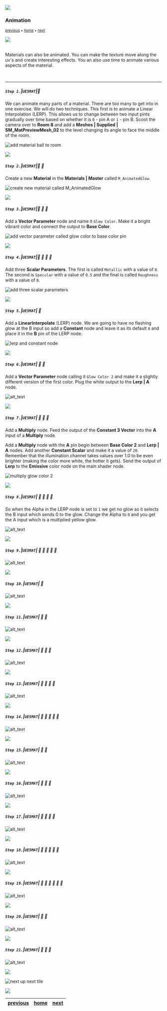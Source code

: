 ![](../images/line3.png)

### Animation

<sub>[previous](../) • [home](../README.md#user-content-ue5-intro-to-materials) • [next](../)</sub>

![](../images/line3.png)

<img src="https://via.placeholder.com/1000x4/45D7CA/45D7CA" alt="drawing" height="4px"/>

Materials can also be animated.  You can make the texture move along the uv's and create interesting effects. You an also use time to animate various aspects of the material.

<br>

---


##### `Step 1.`\|`UE5MAT`|:small_blue_diamond:

We can animate many parts of a material.  There are too many to get into in one exercise. We will do two techniques.  This first is to animate a Linear Interpolation (LERP).  This allows us to change between two input pints gradually over time based on whether it is `0` - pin A or `1` - pin B. Scoot the camera over to **Room 8** and add a **Meshes | Supplied | SM_MatPreviewMesh_02** to the level changing its angle to face the middle of the room.

![add material ball to room](images/dragBallToRoom.png)

![](../images/line2.png)

##### `Step 2.`\|`UE5MAT`|:small_blue_diamond: :small_blue_diamond: 

Create a new **Material** in the **Materials | Master** called `M_AnimatedGlow`.

![create new material called M_AnimatedGlow](images/newMaster.png)

![](../images/line2.png)

##### `Step 3.`\|`UE5MAT`|:small_blue_diamond: :small_blue_diamond: :small_blue_diamond:

Add a **Vector Parameter** node and name it `Glow Color`. Make it a bright vibrant color and connect the output to **Base Color**.

![add vector parameter called glow color to base color pin](images/textureParameter.png)

![](../images/line2.png)

##### `Step 4.`\|`UE5MAT`|:small_blue_diamond: :small_blue_diamond: :small_blue_diamond: :small_blue_diamond:

Add three **Scalar Parameters**.  The first is called `Metallic` with a value of `0`.  The second is `Specular` with a value of `0.5` and the final is called `Roughness` with a value of `0`.

![add three scalar parameters](images/addThreeScalarParams.png)

![](../images/line2.png)

##### `Step 5.`\|`UE5MAT`| :small_orange_diamond:

Add a **LinearInterpolate** (LERP) node. We are going to have no flashing glow at the B input so add a **Constant** node and leave it as its default `0` and place it in the **B** pin of the LERP node.

![lerp and constant node](images/firstLerpNode.png)

![](../images/line2.png)

##### `Step 6.`\|`UE5MAT`| :small_orange_diamond: :small_blue_diamond:

Add a **Vector Parameter** node calling it `Glow Color 2` and make it a slightly different version of the first color.  Plug the white output to the **Lerp | A** node.

![alt_text](images/glowColor2.png)

![](../images/line2.png)

##### `Step 7.`\|`UE5MAT`| :small_orange_diamond: :small_blue_diamond: :small_blue_diamond:

Add a **Multiply** node.  Feed the output of the **Constant 3 Vector** into the **A** input of a **Multiply** node.

Add a **Multiply** node with the **A** pin begin between **Base Color 2** and **Lerp | A** nodes.  Add another **Constant Scalar** and make it a value of `20`.  Remember that the illumination channel takes values over 1.0 to be even brighter (making the color more white, the hotter it gets). Send the output of **Lerp** to the **Emissive** color node on the main shader node.

![multiply glow color 2](images/multiplyGlow2.png)

![](../images/line2.png)

##### `Step 8.`\|`UE5MAT`| :small_orange_diamond: :small_blue_diamond: :small_blue_diamond: :small_blue_diamond:

So when the Alpha in the LERP node is set to `1` we get no glow as it selects the B input which sends 0 to the glow. Change the Alpha to `0` and you get the A input which is a multiplied yellow glow.

![alt_text](images/lerpOneZero.png)

![](../images/line2.png)

##### `Step 9.`\|`UE5MAT`| :small_orange_diamond: :small_blue_diamond: :small_blue_diamond: :small_blue_diamond: :small_blue_diamond:

![alt_text](images/timeSine.png)

![](../images/line2.png)

##### `Step 10.`\|`UE5MAT`| :large_blue_diamond:

![alt_text](images/.png)

![](../images/line2.png)

##### `Step 11.`\|`UE5MAT`| :large_blue_diamond: :small_blue_diamond: 

![alt_text](images/.png)

![](../images/line2.png)


##### `Step 12.`\|`UE5MAT`| :large_blue_diamond: :small_blue_diamond: :small_blue_diamond: 

![alt_text](images/.png)

![](../images/line2.png)

##### `Step 13.`\|`UE5MAT`| :large_blue_diamond: :small_blue_diamond: :small_blue_diamond:  :small_blue_diamond: 

![alt_text](images/.png)

![](../images/line2.png)

##### `Step 14.`\|`UE5MAT`| :large_blue_diamond: :small_blue_diamond: :small_blue_diamond: :small_blue_diamond:  :small_blue_diamond: 

![alt_text](images/.png)

![](../images/line2.png)

##### `Step 15.`\|`UE5MAT`| :large_blue_diamond: :small_orange_diamond: 

![alt_text](images/.png)

![](../images/line2.png)

##### `Step 16.`\|`UE5MAT`| :large_blue_diamond: :small_orange_diamond:   :small_blue_diamond: 

![alt_text](images/.png)

![](../images/line2.png)

##### `Step 17.`\|`UE5MAT`| :large_blue_diamond: :small_orange_diamond: :small_blue_diamond: :small_blue_diamond:

![alt_text](images/.png)

![](../images/line2.png)

##### `Step 18.`\|`UE5MAT`| :large_blue_diamond: :small_orange_diamond: :small_blue_diamond: :small_blue_diamond: :small_blue_diamond:

![alt_text](images/.png)

![](../images/line2.png)

##### `Step 19.`\|`UE5MAT`| :large_blue_diamond: :small_orange_diamond: :small_blue_diamond: :small_blue_diamond: :small_blue_diamond: :small_blue_diamond:

![alt_text](images/.png)

![](../images/line2.png)

##### `Step 20.`\|`UE5MAT`| :large_blue_diamond: :large_blue_diamond:

![alt_text](images/.png)

![](../images/line2.png)

##### `Step 21.`\|`UE5MAT`| :large_blue_diamond: :large_blue_diamond: :small_blue_diamond:

![alt_text](images/.png)


![](../images/line.png)

<!-- <img src="https://via.placeholder.com/1000x100/45D7CA/000000/?text=Next Up - ADD NEXT TITLE"> -->
![next up next tile](images/banner.png)

![](../images/line.png)

| [previous](../)| [home](../README.md#user-content-ue5-intro-to-materials) | [next](../)|
|---|---|---|
